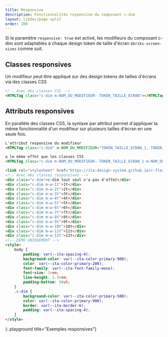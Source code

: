 ```yaml
---
title: Responsive
description: Fonctionnalités responsive du composant c-dim
layout: libdoc/page-split
order: 100
---
```

Si le paramètre `responsive: true` est activé, les modifieurs du composant c-dim sont adaptables à chaque design token de taille d'écran `$briks-screen-sizes` comme suit.

## Classes responsives

Un modifieur peut être appliqué sur des design tokens de tailles d'écrans via des classes CSS

```html
<!-- Avec des classes CSS -->
<HTMLTag class="c-dim m-NOM_DU_MODIFIEUR--TOKEN_TAILLE_ECRAN"></HTMLTag>
```

## Attributs responsives

En parallèle des classes CSS, la syntaxe par attribut permet d'appliquer la même fonctionnalité d'un modifieur sur plusieurs tailles d'écran en une seule fois.

```html
L'attribut responsive du modifieur
<HTMLTag class="c-dim" m-NOM_DU_MODIFIEUR="TOKEN_TAILLE_ECRAN_1, TOKEN_TAILLE_ECRAN_2, TOKEN_TAILLE_ECRAN_3"></HTMLTag>

a le même effet que les classes CSS
<HTMLTag class="c-dim m-NOM_DU_MODIFIEUR--TOKEN_TAILLE_ECRAN_1 m-NOM_DU_MODIFIEUR--TOKEN_TAILLE_ECRAN_2 m-NOM_DU_MODIFIEUR--TOKEN_TAILLE_ECRAN_3"></HTMLTag>
```

```html
<link rel="stylesheet" href="https://ita-design-system.github.io/c-flex.scss/content/css/c-flex.generic.css">
<!-- Avec des classes responsives -->
<div class="c-dim">c-dim tout seul n'a pas d'effet</div>
<div class="c-dim m-w-1t">1t</div>
<div class="c-dim m-w-2t">2t</div>
<div class="c-dim m-w-3t">3t</div>
<div class="c-dim m-w-4t">4t</div>
<div class="c-dim m-w-5t">5t</div>
<div class="c-dim m-w-6t">6t</div>
<div class="c-dim m-w-7t">7t</div>
<div class="c-dim m-w-8t">8t</div>
<div class="c-dim m-w-9t">9t</div>
<div class="c-dim m-w-10t">10t</div>
<div class="c-dim m-w-11t">11t</div>
<div class="c-dim m-w-12t">12t</div>
<!-- DEMO UNIQUEMENT -->
<style>
    body {
        padding: var(--ita-spacing-4);
        background-color: var(--ita-color-primary-900);
        color: var(--ita-color-primary-200);
        font-family: var(--ita-font-family-mono);
        font-size: 1rem;
        line-height: 1.5rem;
        padding-bottom: 50vh;
    }
    .c-dim {
        background-color: var(--ita-color-primary-500);
        color: var(--ita-color-primary-900);
        border: var(--ita-border-6);
        padding: var(--ita-spacing-4);
    }
</style>
```
{:.playground title="Exemples responsives"}